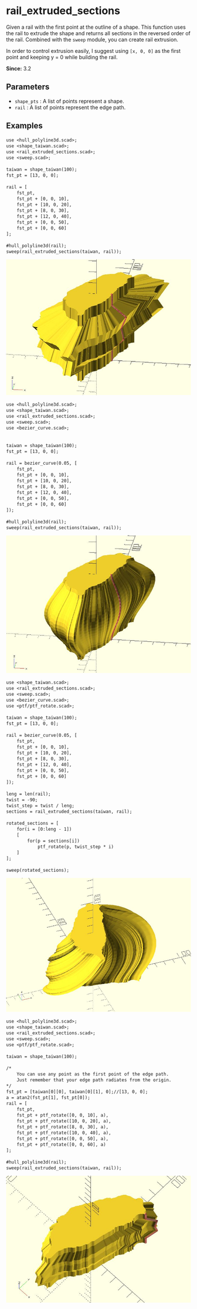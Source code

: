 # rail_extruded_sections

Given a rail with the first point at the outline of a shape. This function uses the rail to extrude the shape and returns all sections in the reversed order of the rail. Combined with the `sweep` module, you can create rail extrusion. 

In order to control extrusion easily, I suggest using `[x, 0, 0]` as the first point and keeping y = 0 while building the rail.

**Since:** 3.2

## Parameters

- `shape_pts` : A list of points represent a shape.
- `rail` : A list of points represent the edge path.

## Examples

	use <hull_polyline3d.scad>;
	use <shape_taiwan.scad>;
	use <rail_extruded_sections.scad>;
	use <sweep.scad>;

	taiwan = shape_taiwan(100);
	fst_pt = [13, 0, 0];

	rail = [
		fst_pt,
		fst_pt + [0, 0, 10],
		fst_pt + [10, 0, 20],
		fst_pt + [8, 0, 30],
		fst_pt + [12, 0, 40],
		fst_pt + [0, 0, 50],
		fst_pt + [0, 0, 60]
	];

	#hull_polyline3d(rail);
	sweep(rail_extruded_sections(taiwan, rail));

![rail_extruded_sections](images/lib3x-rail_extruded_sections-1.JPG)

	use <hull_polyline3d.scad>;
	use <shape_taiwan.scad>;
	use <rail_extruded_sections.scad>;
	use <sweep.scad>;
	use <bezier_curve.scad>;


	taiwan = shape_taiwan(100);
	fst_pt = [13, 0, 0];

	rail = bezier_curve(0.05, [
		fst_pt,
		fst_pt + [0, 0, 10],
		fst_pt + [10, 0, 20],
		fst_pt + [8, 0, 30],
		fst_pt + [12, 0, 40],
		fst_pt + [0, 0, 50],
		fst_pt + [0, 0, 60]
	]);

	#hull_polyline3d(rail);
	sweep(rail_extruded_sections(taiwan, rail));

![rail_extruded_sections](images/lib3x-rail_extruded_sections-2.JPG)

	use <shape_taiwan.scad>;
	use <rail_extruded_sections.scad>;
	use <sweep.scad>;
	use <bezier_curve.scad>;
	use <ptf/ptf_rotate.scad>;

	taiwan = shape_taiwan(100);
	fst_pt = [13, 0, 0];

	rail = bezier_curve(0.05, [
		fst_pt,
		fst_pt + [0, 0, 10],
		fst_pt + [10, 0, 20],
		fst_pt + [8, 0, 30],
		fst_pt + [12, 0, 40],
		fst_pt + [0, 0, 50],
		fst_pt + [0, 0, 60]
	]);

	leng = len(rail);
	twist = -90;
	twist_step = twist / leng;
	sections = rail_extruded_sections(taiwan, rail);

	rotated_sections = [
		for(i = [0:leng - 1]) 
		[
			for(p = sections[i]) 
				ptf_rotate(p, twist_step * i)        
		]
	];

	sweep(rotated_sections);

![rail_extruded_sections](images/lib3x-rail_extruded_sections-3.JPG)	

	use <hull_polyline3d.scad>;
	use <shape_taiwan.scad>;
	use <rail_extruded_sections.scad>;
	use <sweep.scad>;
    use <ptf/ptf_rotate.scad>;

	taiwan = shape_taiwan(100);

    /* 
	    You can use any point as the first point of the edge path.
		Just remember that your edge path radiates from the origin.
	*/
	fst_pt = [taiwan[0][0], taiwan[0][1], 0];//[13, 0, 0];
    a = atan2(fst_pt[1], fst_pt[0]);
	rail = [
		fst_pt,
		fst_pt + ptf_rotate([0, 0, 10], a),
		fst_pt + ptf_rotate([10, 0, 20], a),
		fst_pt + ptf_rotate([8, 0, 30], a),
		fst_pt + ptf_rotate([10, 0, 40], a),
		fst_pt + ptf_rotate([0, 0, 50], a),
		fst_pt + ptf_rotate([0, 0, 60], a)
	];

	#hull_polyline3d(rail);
	sweep(rail_extruded_sections(taiwan, rail));

![rail_extruded_sections](images/lib3x-rail_extruded_sections-4.JPG)